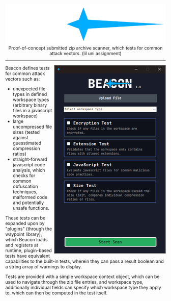 <p align="center">
    <img src="Resources/beacon.png" />
    <span>Proof-of-concept submitted zip archive scanner, which tests for common attack vectors. (lil uni assignment)</span>
</p>

<hr />

<img src="Resources/preview.png" align="right" width="350"  />

Beacon defines tests for common attack vectors such as: 
- unexpected file types in defined workspace types (arbitrary binary files in a javascript workspace)
- large uncompressed file sizes (tested against guesstimated compression ratios)
- straight-forward javascript code analysis, which checks for common obfuscation techniques, malformed code and potentially unsafe functions.

These tests can be expanded upon by "plugins" (through the waypoint library), which Beacon loads and registers at runtime, plugin-based tests have equivalent capabilities to the built-in tests, wherein they can pass a result boolean and a string array of warnings to display.

Tests are provided with a simple workspace context object, which can be used to navigate through the zip file entries, and workspace type, additionally individual fields can specify which workspace type they apply to, which can then be computed in the test itself.